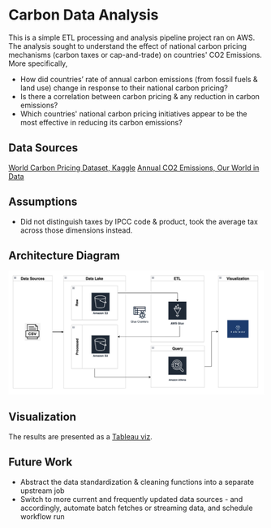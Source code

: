 # Carbon Data Analysis
This is a simple ETL processing and analysis pipeline project ran on AWS. The analysis sought to understand the effect of national carbon pricing mechanisms (carbon taxes or cap-and-trade) on countries' CO2 Emissions. More specifically,

- How did countries’ rate of annual carbon emissions (from fossil fuels & land use) change in response to their national carbon pricing?
- Is there a correlation between carbon pricing & any reduction in carbon emissions?
- Which countries' national carbon pricing initiatives appear to be the most effective in reducing its carbon emissions?

## Data Sources
[World Carbon Pricing Dataset, Kaggle](https://www.kaggle.com/datasets/michaelbryantds/world-carbon-pricing)
[Annual CO2 Emissions, Our World in Data](https://ourworldindata.org/co2-emissions#annual-co2-emissions)

## Assumptions
- Did not distinguish taxes by IPCC code & product, took the average tax across those dimensions instead.

## Architecture Diagram
![Carbon Analysis Architecture Diagram](resources/blob/architecture-diagram.png)

## Visualization
The results are presented as a [Tableau viz](https://public.tableau.com/app/profile/justine.lim/viz/carbon-analysis/Story1).

## Future Work
- Abstract the data standardization & cleaning functions into a separate upstream job
- Switch to more current and frequently updated data sources - and accordingly, automate batch fetches or streaming data, and schedule workflow run